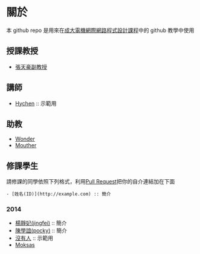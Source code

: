 關於
=====

本 github repo 是用來在[成大電機網際網路程式設計課程][1]中的 github 教學中使用

## 授課教授
- [張天豪副教授](http://office.ee.ncku.edu.tw/nckueechinese/professor/T710-darby/T0000000c.htm)

## 講師
- [Hychen](http://hychen.wuweig.org/about-me/) :: 示範用

## 助教
- [Wonder](http://merry.ee.ncku.edu.tw/~wonder/about-me/)
- [Mouther](http://mouther.github.io/about-me/)

## 修課學生

請修課的同學依照下列格式，利用[Pull Request][1]把你的自介連結加在下面

```
- [姓名(ID)](http://example.com) :: 簡介
```

### 2014

- [楊靜妃(jingfei)](http://jingfei.github.io/about-me/) :: 簡介
- [陳學誼(pocky)](http://pockychen.github.io/about-me/) :: 簡介
- [沒有人](http://nodebody.com) :: 示範用
- [Moksas](moksas.github.io/about-me/)

[1]: http://zoro.ee.ncku.edu.tw/wp2014/
[2]: https://help.github.com/articles/using-pull-requests
